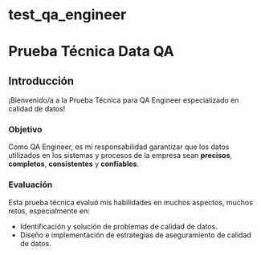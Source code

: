 # test_qa_engineer

# Prueba Técnica Data QA

## Introducción
¡Bienvenido/a a la Prueba Técnica para QA Engineer especializado en calidad de datos!

### Objetivo
Como QA Engineer, es mi responsabilidad garantizar que los datos utilizados en los sistemas y procesos de la empresa sean **precisos**, **completos**, **consistentes** y **confiables**.

### Evaluación
Esta prueba técnica evaluó mis habilidades en muchos aspectos, muchos retos, especialmente en:
- Identificación y solución de problemas de calidad de datos.
- Diseño e implementación de estrategias de aseguramiento de calidad de datos.
